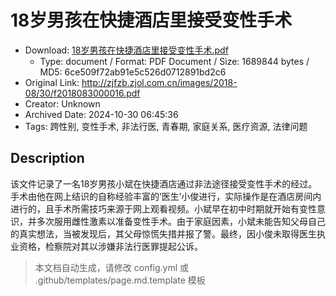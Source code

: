# 18岁男孩在快捷酒店里接受变性手术

- Download: [18岁男孩在快捷酒店里接受变性手术.pdf](18岁男孩在快捷酒店里接受变性手术.pdf)
    - Type: document / Format: PDF Document / Size: 1689844 bytes / MD5: 6ce509f72ab91e5c526d0712891bd2c6
- Original Link: http://zjfzb.zjol.com.cn/images/2018-08/30/f2018083000016.pdf
- Creator: Unknown
- Archived Date: 2024-10-30 06:45:36
- Tags: 跨性别, 变性手术, 非法行医, 青春期, 家庭关系, 医疗资源, 法律问题

## Description

该文件记录了一名18岁男孩小斌在快捷酒店通过非法途径接受变性手术的经过。手术由他在网上结识的自称经验丰富的‘医生’小俊进行，实际操作是在酒店房间内进行的，且手术所需技巧来源于网上观看视频。小斌早在初中时期就开始有变性意识，并多次服用雌性激素以准备变性手术。由于家庭因素，小斌未能告知父母自己的真实想法，当被发现后，其父母惊慌失措并报了警。最终，因小俊未取得医生执业资格，检察院对其以涉嫌非法行医罪提起公诉。

> 本文档自动生成，请修改 config.yml 或 .github/templates/page.md.template 模板
